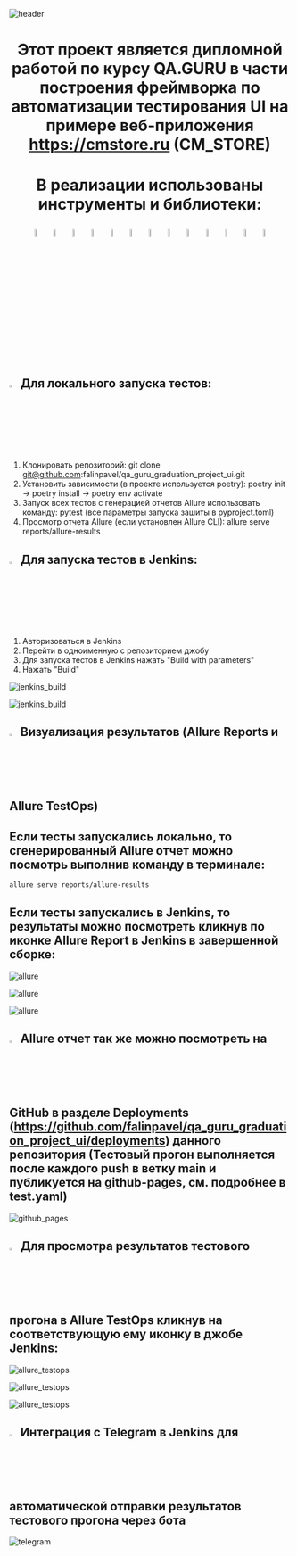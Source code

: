 ![header](https://capsule-render.vercel.app/api?type=waving&color=gradient&customColorList=24&height=200&section=header&text=QA%20GURU&fontAlignY=35&fontSize=60&desc=PROJECT%20UI%20%20AUTO&descAlignY=60&descSize=50&animation=twinkling&fontColor=E9E9E9F3&descAlign=60&fontAlign=25
)

# <p  align="center"> Этот проект является дипломной работой по курсу QA.GURU в части построения фреймворка по автоматизации тестирования UI на примере веб-приложения https://cmstore.ru (CM_STORE)

# <p  align="center"> В реализации использованы инструменты и библиотеки:

<p  align="center">
  <code><img width="6%" title="Python" src=".github/github_readme/images/logo/python.png" alt="python"></code>
  <code><img width="6%" title="Pycharm" src=".github/github_readme/images/logo/pycharm.png" alt="pycharm"></code>
  <code><img width="6%" title="Pytest" src=".github/github_readme/images/logo/pytest.png" alt="pytest"></code>
  <code><img width="6%" title="Selene" src=".github/github_readme/images/logo/selene.png" alt="selene"></code>
  <code><img width="6%" title="Selenium" src=".github/github_readme/images/logo/selenium.png" alt="selenium"></code>
  <code><img width="6%" title="Selenoid" src=".github/github_readme/images/logo/selenoid.png" alt="selenium"></code>
  <code><img width="6%" title="Pydantic" src=".github/github_readme/images/logo/pydantic.png" alt="pydantic"></code>
  <code><img width="6%" title="GitHub" src=".github/github_readme/images/logo/github.png" alt="github"></code>
  <code><img width="6%" title="Jenkins" src=".github/github_readme/images/logo/jenkins.png" alt="jenkins"></code>
  <code><img width="6%" title="Allure Report" src=".github/github_readme/images/logo/allure_report.png" alt="allure"></code>
  <code><img width="6%" title="Allure TestOps" src=".github/github_readme/images/logo/allure_testops.png" alt="allure_testops"></code>
  <code><img width="6%" title="Telegram" src=".github/github_readme/images/logo/tg.png" alt="telegram"></code>
  <code><img width="6%" title="Jira" src=".github/github_readme/images/logo/jira-original.svg" alt="jira"></code>
</p>

## <img width="3%" title="pycharm" src=".github/github_readme/images/logo/pycharm.png"> Для локального запуска тестов:

1) Клонировать репозиторий: git clone git@github.com:falinpavel/qa_guru_graduation_project_ui.git
2) Установить зависимости (в проекте используется poetry): poetry init -> poetry install -> poetry env activate
3) Запуск всех тестов с генерацией отчетов Allure использовать команду: pytest (все параметры запуска зашиты в pyproject.toml)
4) Просмотр отчета Allure (если установлен Allure CLI): allure serve reports/allure-results

## <img width="3%" title="jenkins" src=".github/github_readme/images/logo/jenkins.png"> Для запуска тестов в Jenkins:

1) Авторизоваться в Jenkins
2) Перейти в одноименную с репозиторием джобу
3) Для запуска тестов в Jenkins нажать "Build with parameters"
4) Нажать "Build"

<p><img title="jenkins_build" src=".github/github_readme/images/screenshot/jenkins_build_1.png"></p>
<p><img title="jenkins_build" src=".github/github_readme/images/screenshot/jenkins_build_2.png"></p>

## <img width="3%" title="allure" src=".github/github_readme/images/logo/allure_report.png"> Визуализация результатов (Allure Reports и Allure TestOps)

## Если тесты запускались локально, то сгенерированный Allure отчет можно посмотрь выполнив команду в терминале: 

```bash
allure serve reports/allure-results
```
## Если тесты запускались в Jenkins, то результаты можно посмотреть кликнув по иконке Allure Report в Jenkins в завершенной сборке:

<p><img title="allure" src=".github/github_readme/images/screenshot/allure_report_in_jenkins_1.png"></p>
<p><img title="allure" src=".github/github_readme/images/screenshot/allure_report_in_jenkins_2.png"></p>
<p><img title="allure" src=".github/github_readme/images/screenshot/allure_report_in_jenkins_3.png"></p>

## <img width="3%" title="allure" src=".github/github_readme/images/logo/github.png"> Allure отчет так же можно посмотреть на GitHub в разделе Deployments (https://github.com/falinpavel/qa_guru_graduation_project_ui/deployments) данного репозитория (Тестовый прогон выполняется после каждого push в ветку main и публикуется на github-pages, см. подробнее в test.yaml)

<p><img title="github_pages" src=".github/github_readme/images/screenshot/github_pages_1.png"></p>

## <img width="3%" title="allure" src=".github/github_readme/images/logo/allure_testops.png"> Для просмотра результатов тестового прогона в Allure TestOps кликнув на соответствующую ему иконку в джобе Jenkins:

<p><img title="allure_testops" src=".github/github_readme/images/screenshot/allure_testops_in_jenkins_1.png"></p>
<p><img title="allure_testops" src=".github/github_readme/images/screenshot/allure_testops_in_jenkins_2.png"></p>
<p><img title="allure_testops" src=".github/github_readme/images/screenshot/allure_testops_in_jenkins_3.png"></p>

## <img width="3%" title="tg" src=".github/github_readme/images/logo/tg.png"> Интеграция с Telegram в Jenkins для автоматической отправки результатов тестового прогона через бота

<p><img title="telegram" src=".github/github_readme/images/screenshot/telegram_1.png"></p>